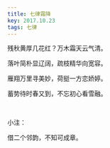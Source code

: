 ```yaml
---
title: 七律霜降
key: 2017.10.23
tags: 七律
---
```


残秋黄厚几花红？万木霜天云气清。

落叶简朴显辽阔，疏枝精华向宽容。

雁翔万里寻美妙，荷挺一方恋娇婷。

蓄势待时春又到，不忘初心看雪融。

</br>

小注：

借二个邻韵，不知可成章。

</br>

